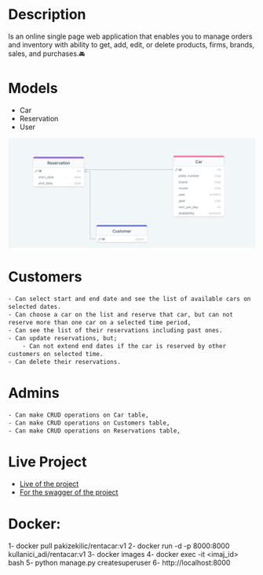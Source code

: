 # Description

<p>Is an online single page web application that enables you to manage orders and inventory with ability to get, add, edit, or delete products, firms, brands, sales, and purchases.🚘</p>

# Models

- Car
- Reservation
- User

![Model](https://github.com/klc-pakize/django_rent_a_car/blob/master/RentACarAppERD.png)

# Customers

    - Can select start and end date and see the list of available cars on selected dates.
    - Can choose a car on the list and reserve that car, but can not reserve more than one car on a selected time period,
    - Can see the list of their reservations including past ones.
    - Can update reservations, but;
        - Can not extend end dates if the car is reserved by other customers on selected time.
    - Can delete their reservations.

# Admins

    - Can make CRUD operations on Car table,
    - Can make CRUD operations on Customers table,
    - Can make CRUD operations on Reservations table,

# Live Project

- <a href="http://klc.pythonanywhere.com/">Live of the project</a>
- <a href="https://klc.pythonanywhere.com/swagger/">For the swagger of the project</a>

# Docker:

1- docker pull pakizekilic/rentacar:v1
2- docker run -d -p 8000:8000 kullanici_adi/rentacar:v1
3- docker images
4- docker exec -it <imaj_id> bash
5- python manage.py createsuperuser
6- http://localhost:8000
